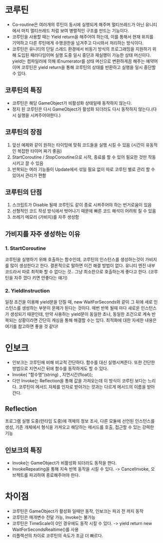 # 코루틴
- Co-routine은 여러개의 루틴이 동시에 실행되게 해주며 멀티쓰레드가 아닌 유니티에서 마치 멀티쓰레드 처럼 보여 병렬적인 구조를 만드는 기능이다.
- 코루틴을 사용할 때는 Yield return을 해주어야 하는데, 이를 통해서 현재 위치를 기억하고 다른 루틴에게 수행권한을 넘겨주고 다시와서 처리하는 방식이다.
- 코루틴은 유니티의 단일 스레드 환경에서 비동기 방식의 프로그래밍을 지원하기 위해 도입된 패러다임이며 실행 도중 일시 중단과 재실행이 가능한 상태 머신이다. 
yield는 컴파일러에 의해 IEnumerator를 상태 머신으로 변환하게끔 해주는 예약어이며 코루틴은 yield return을 통해 코루틴의 상태를 반환하고 실행을 일시 중단할 수 있다.

## 코루틴의 특징
- 코루틴은 해당 GameObject가 비활성화 상태일때 동작하지 않는다.
- 정지 된 코루틴은 다시 GameObject가 활성화 되더라도 다시 동작하지 않는다.(다시 실행을 시켜주어야한다.)

## 코루틴의 장점 
1. 앞선 예제와 같이 원하는 타이밍에 맞춰 코드들을 실행 시킬 수 있음 (시간이 유동적인 복잡한 타이머 짜기 좋음)
2. StartCoroutine / StopCoroutine으로 시작, 종료를 할 수 있어 필요한 것만 작동시키고 끌 수 있음
3. 반복되는 여러 기능들이 Update에서 섞일 필요 없이 따로 코루틴 별로 관리 할 수 있어서 관리가 편함
   
## 코루틴의 단점
1. 스크립트가 Disable 될때 코루틴도 같이 종료 시켜주어야 하는 번거로움이 있음
2. 선형적인 코드 작성 방식에서 벗어나기 때문에 빠른 코드 해석이 어려워 질 수 있음
3. 쓰레기 메모리 (가비지)를 자주 생성함

## 가비지를 자주 생성하는 이유
### 1. StartCoroutine
코루틴을 실행하기 위해 호출하는 함수인데, 코루틴의 인스턴스를 생성하는것이 가비지를 많이 생성한다고 한다. 결론적으로 말하면 이건 해결 방법이 없다. 유니티 엔진 내부 코드라서 따로 최적화 할 수 없다는 것.. 그냥 최소한으로 호출하는게 좋다고 한다. (코루틴을 자주 껐다 키면 안좋다는 얘기)

### 2. YieldInstruction
일정 조건을 이용해 yield문을 던질 때, new WaitForSeconds와 같이 그 뒤에 새로 인스턴스를 생성하는 부분이 문제가 된다는 것이다. 매번 반복 될때 마다 새로운 인스턴스가 생성되기 때문인데, 만약 사용하는 yield문이 동일한 초나, 동일한 조건으로 계속 반복되는 상황이라면 간단히 캐싱을 통해 해결할 수는 있다. 최적화에 대한 자세한 내용은 여기를 참고하면 좋을 것 같다!

# 인보크

- 인보크는 코루틴에 비해 비교적 간단하다. 함수를 대신 실행시켜준다. 또한 간단한 방법으로 지연시간 뒤에 함수를 동작하게도 할 수 있다.
- Invoke( "함수명"(string) , 지연시간(float));
- 다만 Invoke는 Reflection을 통해 값을 가져오는데 이 방식이 코루틴 보다는 느리다. 코루틴이 메서드 자체를 인자로 받아가는 것과는 다르게 메서드의 이름을 받아간다.

## Reflection
프로그램 실행 도중(런타임 도중)에 객체의 정보 조사, 다른 모듈에 선언된 인스턴스를 생성, 기존 개체에서 형식을 가져오고 해당하는 메서드를 호출, 접근할 수 있는 강력한 기능

## 인보크의 특징
- Invoke는 GameObject가 비활성화 되더라도 동작을 한다.
- InvokeRepeating을 통해 지속 반복 동작을 시킬 수 있다. -> CancelInvoke, 오브젝트를 파괴하여 종료해주어야 한다.

# 차이점
- 코루틴은 GameObject가 활성화 일때만 동작, 인보크는 파괴 전 까지 동작
- 코루틴은 매개변수 전달 가능, Invoke는 불가능
- 코루틴은 TimeScale이 0인 경우에도 동작 시킬 수 있다. -> yield return new WaitForSecondsRealtime()를 사용
- 리플렉션의 차이로 코루틴의 속도가 조금 더 빠르다.
